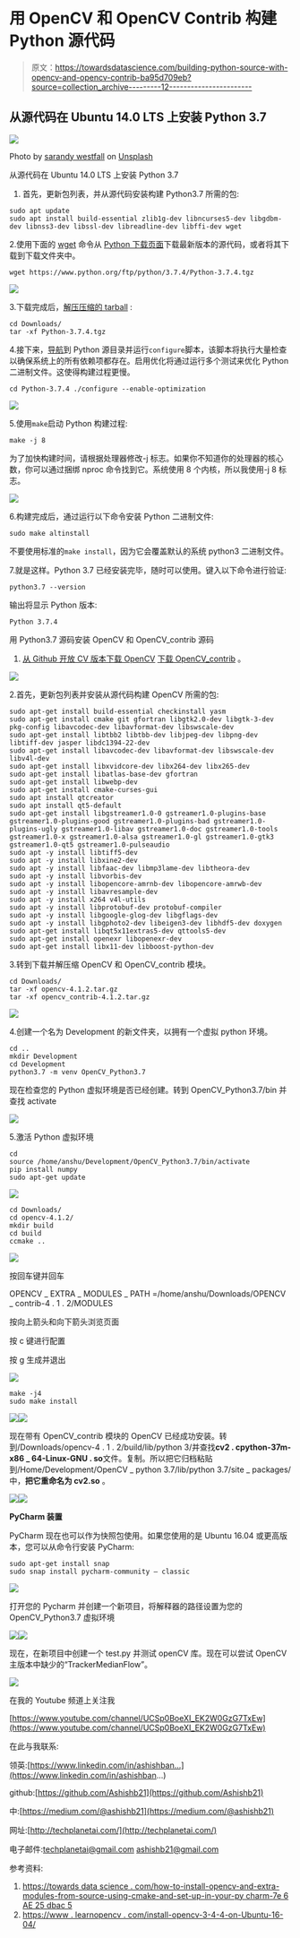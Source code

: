 # 用 OpenCV 和 OpenCV Contrib 构建 Python 源代码

> 原文：<https://towardsdatascience.com/building-python-source-with-opencv-and-opencv-contrib-ba95d709eb?source=collection_archive---------12----------------------->

## 从源代码在 Ubuntu 14.0 LTS 上安装 Python 3.7

![](img/6e7c51493218e075fc7d6e60935b6ad1.png)

Photo by [sarandy westfall](https://unsplash.com/@sarandywestfall_photo?utm_source=medium&utm_medium=referral) on [Unsplash](https://unsplash.com?utm_source=medium&utm_medium=referral)

从源代码在 Ubuntu 14.0 LTS 上安装 Python 3.7

1.  首先，更新包列表，并从源代码安装构建 Python3.7 所需的包:

```
sudo apt update
sudo apt install build-essential zlib1g-dev libncurses5-dev libgdbm-dev libnss3-dev libssl-dev libreadline-dev libffi-dev wget
```

2.使用下面的 [wget](https://linuxize.com/post/wget-command-examples/) 命令从 [Python 下载页面](https://www.python.org/downloads/source/)下载最新版本的源代码，或者将其下载到下载文件夹中。

```
wget https://www.python.org/ftp/python/3.7.4/Python-3.7.4.tgz
```

![](img/5de858e9d543691405fc4c327c6b2434.png)

3.下载完成后，[解压压缩的 tarball](https://linuxize.com/post/how-to-extract-unzip-tar-gz-file/) :

```
cd Downloads/
tar -xf Python-3.7.4.tgz
```

4.接下来，[导航](https://linuxize.com/post/linux-cd-command/)到 Python 源目录并运行`configure`脚本，该脚本将执行大量检查以确保系统上的所有依赖项都存在。启用优化将通过运行多个测试来优化 Python 二进制文件。这使得构建过程更慢。

`cd Python-3.7.4 ./configure --enable-optimization`

![](img/32e8dede2db8ff2cae52b534d4c36985.png)

5.使用`make`启动 Python 构建过程:

`make -j 8`

为了加快构建时间，请根据处理器修改-j 标志。如果你不知道你的处理器的核心数，你可以通过捆绑 nproc 命令找到它。系统使用 8 个内核，所以我使用-j 8 标志。

![](img/c94a69efb00e1049d43281a539f11d2c.png)

6.构建完成后，通过运行以下命令安装 Python 二进制文件:

`sudo make altinstall`

不要使用标准的`make install`，因为它会覆盖默认的系统 python3 二进制文件。

7.就是这样。Python 3.7 已经安装完毕，随时可以使用。键入以下命令进行验证:

`python3.7 --version`

输出将显示 Python 版本:

`Python 3.7.4`

用 Python3.7 源码安装 OpenCV 和 OpenCV_contrib 源码

1.  [从 Github 开放 CV 版本下载 OpenCV](https://github.com/opencv/opencv/releases/tag/4.1.2) [下载 OpenCV_contrib](https://github.com/opencv/opencv_contrib/releases/tag/4.1.2) 。

![](img/c3c38c1594c973adf8cd5c4afa1de7ed.png)

2.首先，更新包列表并安装从源代码构建 OpenCV 所需的包:

```
sudo apt-get install build-essential checkinstall yasm
sudo apt-get install cmake git gfortran libgtk2.0-dev libgtk-3-dev pkg-config libavcodec-dev libavformat-dev libswscale-dev
sudo apt-get install libtbb2 libtbb-dev libjpeg-dev libpng-dev libtiff-dev jasper libdc1394-22-dev
sudo apt-get install libavcodec-dev libavformat-dev libswscale-dev libv4l-dev
sudo apt-get install libxvidcore-dev libx264-dev libx265-dev
sudo apt-get install libatlas-base-dev gfortran
sudo apt-get install libwebp-dev
sudo apt-get install cmake-curses-gui
sudo apt install qtcreator
sudo apt install qt5-default
sudo apt-get install libgstreamer1.0-0 gstreamer1.0-plugins-base gstreamer1.0-plugins-good gstreamer1.0-plugins-bad gstreamer1.0-plugins-ugly gstreamer1.0-libav gstreamer1.0-doc gstreamer1.0-tools gstreamer1.0-x gstreamer1.0-alsa gstreamer1.0-gl gstreamer1.0-gtk3 gstreamer1.0-qt5 gstreamer1.0-pulseaudio
sudo apt -y install libtiff5-dev
sudo apt -y install libxine2-dev
sudo apt -y install libfaac-dev libmp3lame-dev libtheora-dev
sudo apt -y install libvorbis-dev
sudo apt -y install libopencore-amrnb-dev libopencore-amrwb-dev
sudo apt -y install libavresample-dev
sudo apt -y install x264 v4l-utils
sudo apt -y install libprotobuf-dev protobuf-compiler
sudo apt -y install libgoogle-glog-dev libgflags-dev
sudo apt -y install libgphoto2-dev libeigen3-dev libhdf5-dev doxygen
sudo apt-get install libqt5x11extras5-dev qttools5-dev
sudo apt-get install openexr libopenexr-dev
sudo apt-get install libx11-dev libboost-python-dev
```

3.转到下载并解压缩 OpenCV 和 OpenCV_contrib 模块。

```
cd Downloads/
tar -xf opencv-4.1.2.tar.gz
tar -xf opencv_contrib-4.1.2.tar.gz
```

![](img/11a5633f880592ebdb9025337602785f.png)

4.创建一个名为 Development 的新文件夹，以拥有一个虚拟 python 环境。

```
cd ..
mkdir Development
cd Development
python3.7 -m venv OpenCV_Python3.7 
```

现在检查您的 Python 虚拟环境是否已经创建。转到 OpenCV_Python3.7/bin 并查找 activate

![](img/4843f7e2e8c6047290c18233bc8918b2.png)

5.激活 Python 虚拟环境

```
cd
source /home/anshu/Development/OpenCV_Python3.7/bin/activate
pip install numpy
sudo apt-get update
```

![](img/a23593268c91ba9ac449c0e018e16175.png)

```
cd Downloads/
cd opencv-4.1.2/
mkdir build
cd build
ccmake ..
```

![](img/cf9a45a7dca35d6a93396bb50512711d.png)

按回车键并回车

OPENCV _ EXTRA _ MODULES _ PATH =/home/anshu/Downloads/OPENCV _ contrib-4 . 1 . 2/MODULES

按向上箭头和向下箭头浏览页面

按 c 键进行配置

按 g 生成并退出

![](img/d4f84225e02a7c474fd32d3ffb8178cf.png)

```
make -j4 
sudo make install
```

![](img/3468b9fcbc71f8147806c4df567bb219.png)![](img/863b135931faafc0a93a78aeaea1d070.png)

现在带有 OpenCV_contrib 模块的 OpenCV 已经成功安装。转到/Downloads/opencv-4 . 1 . 2/build/lib/python 3/并查找**cv2 . cpython-37m-x86 _ 64-Linux-GNU . so**文件。复制。所以把它归档粘贴到/Home/Development/OpenCV _ python 3.7/lib/python 3.7/site _ packages/中，**把它重命名为 cv2.so** 。

![](img/914b42ba111f4b5de6cff6bc7e9e0e00.png)![](img/1450f5872c59ed01b43b62e9e569a0df.png)

**PyCharm 装置**

PyCharm 现在也可以作为快照包使用。如果您使用的是 Ubuntu 16.04 或更高版本，您可以从命令行安装 PyCharm:

```
sudo apt-get install snap
sudo snap install pycharm-community — classic
```

![](img/d456e70666320628d16373a2db746648.png)

打开您的 Pycharm 并创建一个新项目，将解释器的路径设置为您的 OpenCV_Python3.7 虚拟环境

![](img/eea098208969575100e30b51c131ede0.png)![](img/4011d4a553a1ff2fc09126d0bd4cdb5f.png)

现在，在新项目中创建一个 test.py 并测试 openCV 库。现在可以尝试 OpenCV 主版本中缺少的“TrackerMedianFlow”。

![](img/0c3d62d48bcdcf136d165f8a0abc1b9c.png)

在我的 Youtube 频道上关注我

[https://www.youtube.com/channel/UCSp0BoeXI_EK2W0GzG7TxEw](https://www.youtube.com/channel/UCSp0BoeXI_EK2W0GzG7TxEw)

在此与我联系:

领英:[https://www.linkedin.com/in/ashishban...](https://www.linkedin.com/in/ashishban...)

github:[https://github.com/Ashishb21](https://github.com/Ashishb21)

中:[https://medium.com/@ashishb21](https://medium.com/@ashishb21)

网址:[http://techplanetai.com/](http://techplanetai.com/)

电子邮件:techplanetai@gmail.com ashishb21@gmail.com

参考资料:

1.  [https://towards data science . com/how-to-install-opencv-and-extra-modules-from-source-using-cmake-and-set-up-in-your-py charm-7e 6 AE 25 dbac 5](/how-to-install-opencv-and-extra-modules-from-source-using-cmake-and-then-set-it-up-in-your-pycharm-7e6ae25dbac5)
2.  [https://www . learnopencv . com/install-opencv-3-4-4-on-Ubuntu-16-04/](https://www.learnopencv.com/install-opencv-3-4-4-on-ubuntu-16-04/)